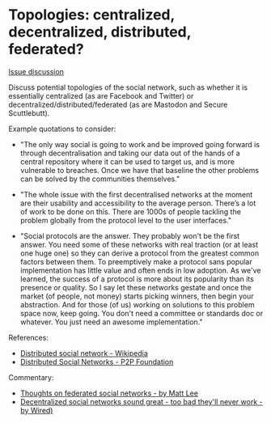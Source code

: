 # Topologies: centralized, decentralized, distributed, federated?

[Issue discussion](https://github.com/joelparkerhenderson/social_network_plan/issues/12)

Discuss potential topologies of the social network, such as whether it is essentially centralized (as are Facebook and Twitter) or decentralized/distributed/federated (as are Mastodon and Secure Scuttlebutt).


Example quotations to consider:

* "The only way social is going to work and be improved going forward is through decentralisation and taking our data out of the hands of a central repository where it can be used to target us, and is more vulnerable to breaches. Once we have that baseline the other problems can be solved by the communities themselves."

* "The whole issue with the first decentralised networks at the moment are their usability and accessibility to the average person. There’s a lot of work to be done on this. There are 1000s of people tackling the problem globally from the protocol level to the user interfaces."

* "Social protocols are the answer. They probably won't be the first answer. You need some of these networks with real traction (or at least one huge one) so they can derive a protocol from the greatest common factors between them. To preemptively make a protocol sans popular implementation has little value and often ends in low adoption. As we've learned, the success of a protocol is more about its popularity than its presence or quality. So I say let these networks gestate and once the market (of people, not money) starts picking winners, then begin your abstraction. And for those (of us) working on solutions to this problem space now, keep going. You don't need a committee or standards doc or whatever. You just need an awesome implementation."

References:
* [Distributed social network - Wikipedia](https://en.wikipedia.org/wiki/Distributed_social_network)
* [Distributed Social Networks - P2P Foundation](https://wiki.p2pfoundation.net/Distributed_Social_Network_Projects)

Commentary:
* [Thoughts on federated social networks - by Matt Lee](https://medium.com/@mattl/thoughts-on-federated-social-networks-9f2962481911)
* [Decentralized social networks sound great - too bad they'll never work - by Wired)](https://www.wired.com/story/decentralized-social-networks-sound-great-too-bad-theyll-never-work/)

